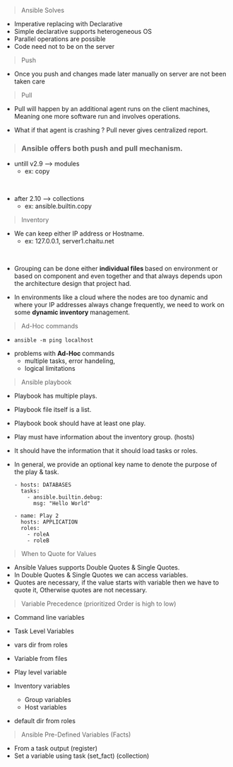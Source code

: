 > Ansible Solves
* Imperative replacing with Declarative
* Simple declarative supports heterogeneous OS
* Parallel operations are possible
* Code need not to be on the server

> Push

* Once you push and changes made later manually on server are not been taken care
> Pull

* Pull will happen by an additional agent runs on the client machines, Meaning one more software run and involves operations.

* What if that agent is crashing ? Pull never gives centralized report.

> ###  Ansible offers both push and pull mechanism.

* untill v2.9 --> modules 
    * ex: copy

</br>

* after 2.10 --> collections
    * ex: ansible.builtin.copy

> Inventory

* We can keep either IP address or Hostname.
    * ex: 127.0.0.1, server1.chaitu.net

</br>

* Grouping can be done either <B> individual files </B> based on environment or based on component and even together and that always depends upon the architecture design that project had.

* In environments like a cloud where the nodes are too dynamic and where your IP addresses always change frequently, we need to work on some  <B> dynamic inventory  </B> management. 

> Ad-Hoc commands

* ```
  ansible -m ping localhost
  ```
* problems with <b> Ad-Hoc </b> commands
    * multiple tasks, error handeling,
    * logical limitations 

> Ansible playbook
* Playbook has multiple plays.
* Playbook file itself is a list.
* Playbook book should have at least one play.
* Play must have information about the inventory group. (hosts)
* It should have the information that it should load tasks or roles.
* In general, we provide an optional key name to denote the purpose of the play & task.

    ```
    - hosts: DATABASES
      tasks:
        - ansible.builtin.debug:
          msg: "Hello World"

    - name: Play 2
      hosts: APPLICATION
      roles:
        - roleA
        - roleB
    ```

> When to Quote for Values
* Ansible Values supports Double Quotes & Single Quotes.
* In Double Quotes & Single Quotes we can access variables.
* Quotes are necessary, if the value starts with variable then we have to quote it, Otherwise quotes are not necessary.

> Variable Precedence (prioritized Order is high to low)
* Command line variables
* Task Level Variables
* vars dir from roles
* Variable from files 
* Play level variable
* Inventory variables 
    
    * Group variables
    * Host variables 
* default dir from roles

> Ansible Pre-Defined Variables (Facts)
* From a task output (register)
* Set a variable using task (set_fact) (collection)

